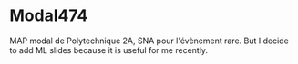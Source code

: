 # Modal474
MAP modal de Polytechnique 2A, SNA pour l'évènement rare.
But I decide to add ML slides because it is useful for me recently.
